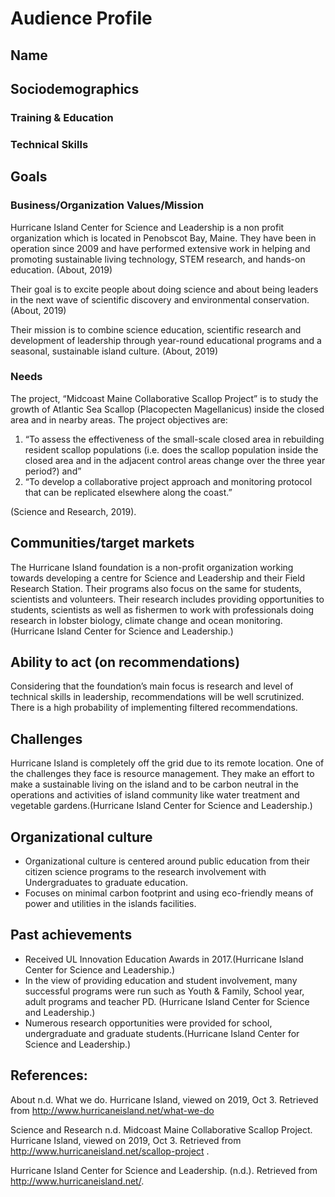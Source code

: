 # Audience Profile  

## Name  

## Sociodemographics  
### Training & Education
### Technical Skills
## Goals  
### Business/Organization Values/Mission  
Hurricane Island Center for Science and Leadership is a non profit organization which is located in Penobscot Bay, Maine. They have been in operation since 2009 and have performed extensive work in helping and promoting sustainable living technology, STEM research, and hands-on education.  (About, 2019)

Their goal is to excite people about doing science and about being leaders in the next wave of scientific discovery and environmental conservation.  (About, 2019)

Their mission is to combine science education, scientific research and development of leadership through year-round educational programs and a seasonal, sustainable island culture.  (About, 2019)

### Needs  
The project, “Midcoast Maine Collaborative Scallop Project” is to study the growth of Atlantic Sea Scallop (Placopecten Magellanicus) inside the closed area and in nearby areas. The project objectives are: 

1. “To assess the effectiveness of the small-scale closed area in rebuilding resident scallop populations (i.e. does the scallop population inside the closed area and in the adjacent control areas change over the three year period?) and”
2. “To develop a collaborative project approach and monitoring protocol that can be replicated elsewhere along the coast.”

(Science and Research, 2019).

## Communities/target markets  
The Hurricane Island foundation is a non-profit organization working towards developing a centre for Science and Leadership and their Field Research Station. Their programs also focus on the same for students, scientists and volunteers. Their research includes providing opportunities to students, scientists as well as fishermen to work with professionals doing research in lobster biology, climate change and ocean monitoring.(Hurricane Island Center for Science and Leadership.)

## Ability to act (on recommendations) 
Considering that the foundation’s main focus is research and level of technical skills in leadership, recommendations will be well scrutinized. There is a high probability of implementing filtered recommendations.

## Challenges   
Hurricane Island is completely off the grid due to its remote location. One of the challenges they face is resource management. They make an effort to make a sustainable living  on the island and to be carbon neutral in the operations and activities of island community like water treatment and vegetable gardens.(Hurricane Island Center for Science and Leadership.)

## Organizational culture  
* Organizational culture is centered around public education from their citizen science programs to the research involvement with Undergraduates to graduate education.
* Focuses on minimal carbon footprint and using eco-friendly means of power and utilities in the islands facilities.

## Past achievements  
* Received UL Innovation Education Awards in 2017.(Hurricane Island Center for Science and Leadership.)
* In the view of providing education and student involvement, many successful programs were run such as Youth & Family, School year, adult programs and teacher PD. (Hurricane Island Center for Science and Leadership.)
* Numerous research opportunities were provided for school, undergraduate and graduate students.(Hurricane Island Center for Science and Leadership.)


## References:

About n.d. What we do. Hurricane Island, viewed on 2019, Oct 3. Retrieved from http://www.hurricaneisland.net/what-we-do

Science and Research n.d. Midcoast Maine Collaborative Scallop Project. Hurricane Island, viewed on 2019, Oct 3. Retrieved from http://www.hurricaneisland.net/scallop-project .   

Hurricane Island Center for Science and Leadership. (n.d.). Retrieved from http://www.hurricaneisland.net/.

